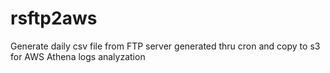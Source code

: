 # rsftp2aws
Generate daily csv file from FTP server generated thru cron and copy to  s3 for AWS Athena logs analyzation
